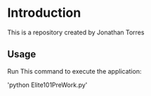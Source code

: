 # Introduction

This is a repository created by Jonathan Torres

## Usage

Run This command to execute the application:

'python Elite101PreWork.py'
